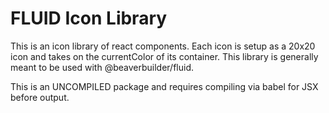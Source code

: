 # FLUID Icon Library

This is an icon library of react components. Each icon is setup as a 20x20 icon and takes on the currentColor of its container. This library is generally meant to be used with @beaverbuilder/fluid.

This is an UNCOMPILED package and requires compiling via babel for JSX before output.
